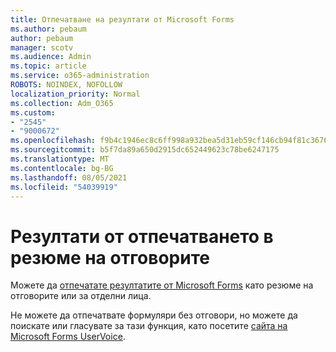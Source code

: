 ```yaml
---
title: Отпечатване на резултати от Microsoft Forms
ms.author: pebaum
author: pebaum
manager: scotv
ms.audience: Admin
ms.topic: article
ms.service: o365-administration
ROBOTS: NOINDEX, NOFOLLOW
localization_priority: Normal
ms.collection: Adm_O365
ms.custom:
- "2545"
- "9000672"
ms.openlocfilehash: f9b4c1946ec8c6ff998a932bea5d31eb59cf146cb94f81c3676ccf25eebf9e33
ms.sourcegitcommit: b5f7da89a650d2915dc652449623c78be6247175
ms.translationtype: MT
ms.contentlocale: bg-BG
ms.lasthandoff: 08/05/2021
ms.locfileid: "54039919"
---
```

# <a name="print-results-in-a-summary-of-responses"></a>Резултати от отпечатването в резюме на отговорите

Можете да [отпечатате резултатите от Microsoft Forms](https://support.office.com/article/print-a-form-22100b98-ba3c-41c1-9513-f76caca664fc) като резюме на отговорите или за отделни лица. 

Не можете да отпечатвате формуляри без отговори, но можете да поискате или гласувате за тази функция, като посетите [сайта на Microsoft Forms UserVoice](https://microsoftforms.uservoice.com/forums/386451-welcome-to-microsoft-forms-suggestion-box).
